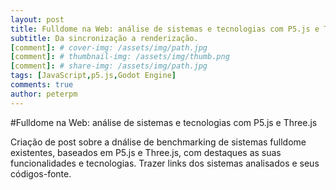 ```yaml
---
layout: post
title: Fulldome na Web: análise de sistemas e tecnologias com P5.js e Three.js
subtitle: Da sincronização a renderização.
[comment]: # cover-img: /assets/img/path.jpg
[comment]: # thumbnail-img: /assets/img/thumb.png
[comment]: # share-img: /assets/img/path.jpg
tags: [JavaScript,p5.js,Godot Engine]
comments: true
author: peterpm
---
```


#Fulldome na Web: análise de sistemas e tecnologias com P5.js e Three.js


Criação de post sobre a dnálise de benchmarking de sistemas fulldome existentes, baseados em P5.js e Three.js, com destaques as suas funcionalidades e tecnologias. Trazer links dos sistemas analisados e seus códigos-fonte.

